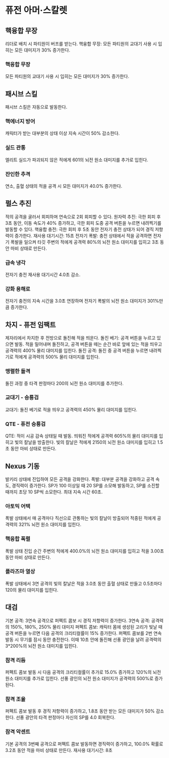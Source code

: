 # 퓨전 아머·스칼렛

## 핵융합 무장

리더로 배치 시 파티원이 버프를 받는다.
핵융합 무장: 모든 파티원의 교대기 사용 시 입히는 모든 대미지가 30% 증가한다.

### 핵융합 무장

모든 파티원의 교대기 사용 시 입히는 모든 대미지가 30% 증가한다.

## 패시브 스킬

패시브 스킬은 자동으로 발동한다.

### 핵에너지 방어

캐릭터가 받는 대부분의 상태 이상 지속 시간이 50% 감소한다.

### 실드 관통

엘리트 실드가 파괴되지 않은 적에게 601의 뇌전 원소 대미지를 추가로 입힌다.

### 잔인한 추격

연소, 출혈 상태의 적을 공격 시 모든 대미지가 40.0% 증가한다.

## 펄스 추진

적의 공격을 굴러서 회피하며 연속으로 2회 회피할 수 있다.
원자력 추진: 극한 회피 후 3초 동안, 이동 속도가 40% 증가하고, 극한 회피 도중 공격 버튼을 누르면 내려찍기를 발동할 수 있다.
핵융합 충전: 극한 회피 후 5초 동안 전자기 충전 상태가 되어 경직 저항력이 증가한다. 재사용 대기시간: 15초
전자기 폭발: 충전 상태에서 적을 공격하면 전자기 폭발을 일으켜 타깃 주변의 적에게 공격력 80%의 뇌전 원소 대미지를 입히고 3초 동안 마비 상태로 만든다.

### 급속 냉각

전자기 충전 재사용 대기시간 4.0초 감소.

### 강화 용해로

전자기 충전의 지속 시간을 3.0초 연장하며 전자기 폭발의 뇌전 원소 대미지가 301%만큼 증가한다.

## 차지 - 퓨전 임팩트

제자리에서 차지한 후 전방으로 돌진해 적을 띄운다.
돌진 베기: 공격 버튼을 누르고 있으면 발동. 적을 밀어내며 돌진하고, 공격 버튼을 떼는 순간 바로 앞에 있는 적을 띄우고 공격력의 400% 물리 대미지를 입힌다.
돌진 공격: 돌진 중 공격 버튼을 누르면 내려찍기로 적에게 공격력의 500% 물리 대미지를 입힌다.

### 맹렬한 돌격

돌진 과정 중 타격 판정마다 200의 뇌전 원소 대미지를 추가한다.

### 교대기 - 승룡검

교대기: 돌진 베기로 적을 띄우고 공격력의 450% 물리 대미지를 입힌다.

### QTE - 퓨전 승룡검

QTE: 적이 시공 감속 상태일 때 발동. 띄워진 적에게 공격력 605%의 물리 대미지를 입히고 빛의 칼날을 방출한다. 빛의 칼날은 적에게 2150의 뇌전 원소 대미지를 입히고 1.5초 동안 마비 상태로 만든다.

## Nexus 기동

발키리 상태에 진입하여 모든 공격을 강화한다.
폭발: 대부분 공격을 강화하고 공격 속도, 경직력이 증가한다.
SP가 100 이상일 때 20 SP를 소모해 발동하고, SP를 소진할 때까지 초당 10 SP씩 소모한다. 최대 지속 시간 60초.

### 아토믹 어택

폭발 상태에서 매 공격마다 직선으로 관통하는 빛의 칼날이 방출되어 적중된 적에게 공격력의 321% 뇌전 원소 대미지를 입힌다.

### 핵융합 폭렬

폭발 상태 진입 순간 주변의 적에게 400.0%의 뇌전 원소 대미지를 입히고 적을 3.00초 동안 마비 상태로 만든다.

### 플라즈마 열상

폭발 상태에서 3연 공격의 빛의 칼날은 적을 3.0초 동안 출혈 상태로 만들고 0.5초마다 120의 물리 대미지를 입힌다.

## 대검

기본 공격: 3연속 공격으로 퍼펙트 콤보 시 경직 저항력이 증가한다.
3연속 공격: 공격력의 150%, 180%, 250% 물리 대미지
퍼펙트 콤보: 캐릭터 몸에 생성된 고리가 빛날 때 공격 버튼을 누르면 다음 공격의 크리티컬률이 15% 증가한다.
퍼펙트 콤보를 2번 연속 발동 시 무기를 잠시 동안 충전한다. 이때 10초 안에 돌진해 선풍 광인을 날려 공격력의 3\*200%의 뇌전 원소 대미지를 입힌다.

### 참격 리듬

퍼펙트 콤보 발동 시 다음 공격의 크리티컬률이 추가로 15.0% 증가하고 120%의 뇌전 원소 대미지를 추가로 입힌다.
선풍 광인의 뇌전 원소 대미지가 공격력의 500%로 증가된다.

### 참격 조율

퍼펙트 콤보 발동 후 경직 저항력이 증가하고, 1.8초 동안 받는 모든 대미지가 50% 감소한다.
선풍 광안의 타격 판정마다 자신의 SP를 4.0 회복한다.

### 참격 악센트

기본 공격의 3번째 공격으로 퍼펙트 콤보 발동하면 경직력이 증가하고, 100.0% 확률로 3.2초 동안 적을 마비 상태로 만든다. 재사용 대기시간: 8초
